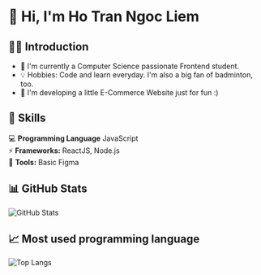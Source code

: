 # 🌟 Hi, I'm Ho Tran Ngoc Liem
## 👨‍💻 Introduction
- 💼 I'm currently a Computer Science passionate Frontend student.
- 💡 Hobbies: Code and learn everyday. I'm also a big fan of badminton, too. 
- 🔭 I'm developing a little E-Commerce Website just for fun :)

## 🚀 Skills
💻 **Programming Language** JavaScript  
⚡ **Frameworks:** ReactJS, Node.js  
🎨 **Tools:** Basic Figma

## 📊 GitHub Stats
![GitHub Stats](https://github-readme-stats.vercel.app/api?username=levionthemic&show_icons=true&theme=radical)

## 📈 Most used programming language
![Top Langs](https://github-readme-stats.vercel.app/api/top-langs/?username=levionthemic&layout=compact&theme=radical)

